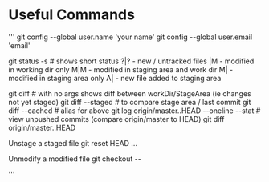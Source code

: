# Useful Commands

'''
git config --global user.name 'your name'
git config --global user.email 'email'


git status -s   # shows short status 
?|? - new / untracked files 
 |M - modified in working dir only
M|M - modified in staging area and work dir
M|  - modified in staging area only
A|  - new file added to staging area


git diff          # with no args shows diff between workDir/StageArea (ie changes not yet staged) 
git diff --staged # to compare stage area / last commit 
git diff --cached # alias for above
git log origin/master..HEAD  --oneline --stat  # view unpushed commits (compare origin/master to HEAD)
git diff origin/master..HEAD 


Unstage a staged file
git reset HEAD <file>...

Unmodify a modified file
git checkout --<file>


'''




